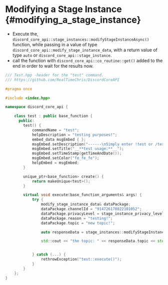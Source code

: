Modifying a Stage Instance {#modifying_a_stage_instance}
============
- Execute the, `discord_core_api::stage_instances::modifyStageInstanceAsync()` function, while passing in a value of type `discord_core_api::modify_stage_instance_data`, with a return value of type `auto` or `discord_core_api::stage_instance`.
- call the function with `discord_core_api::co_routine::get()` added to the end in order to wait for the results now.

```cpp
/// Test.hpp -header for the "test" command.
/// https://github.com/RealTimeChris/DiscordCoreAPI

#pragma once

#include <index.hpp>

namespace discord_core_api {

	class test : public base_function {
	  public:
		test() {
			commandName = "test";
			helpDescription = "testing purposes!";
			embed_data msgEmbed { };
			msgEmbed.setDescription("------\nSimply enter !test or /test!\n------");
			msgEmbed.setTitle("__**test usage:**__");
			msgEmbed.setTimeStamp(getTimeAndDate());
			msgEmbed.setColor("fe_fe_fe");
			helpEmbed = msgEmbed;
		}

		unique_ptr<base_function> create() {
			return makeUnique<test>();
		}

		virtual void execute(base_function_arguments& args) {
			try {
				modify_stage_instance_data& dataPackage;
				dataPackage.channelId = "914726178022101052";
				dataPackage.privacyLevel = stage_instance_privacy_level::GUILD_ONLY;
				dataPackage.reason = "testing!";
				dataPackage.topic = "new topic!";

				auto responseData = stage_instances::modifyStageInstanceAsync(dataPackage).get();

				std::cout << "the topic: " << responseData.topic << std::endl;


			} catch (...) {
				rethrowException("test::execute()");
			}
		}
	};
}
```
